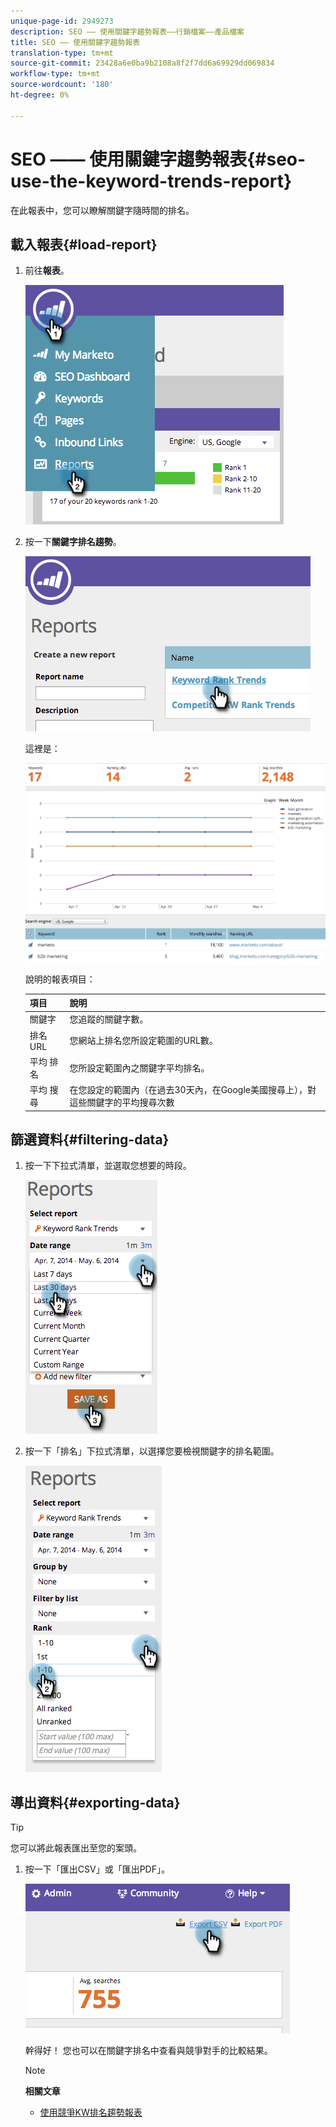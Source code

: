 ```yaml
---
unique-page-id: 2949273
description: SEO —— 使用關鍵字趨勢報表——行銷檔案——產品檔案
title: SEO —— 使用關鍵字趨勢報表
translation-type: tm+mt
source-git-commit: 23428a6e0ba9b2108a8f2f7dd6a69929dd069834
workflow-type: tm+mt
source-wordcount: '180'
ht-degree: 0%

---
```



# SEO —— 使用關鍵字趨勢報表{#seo-use-the-keyword-trends-report}

在此報表中，您可以瞭解關鍵字隨時間的排名。

## 載入報表{#load-report}

1. 前往&#x200B;**報表**。

   ![](assets/image2014-9-18-14-3a12-3a18.png)

1. 按一下&#x200B;**關鍵字排名趨勢**。

   ![](assets/image2014-9-18-14-3a13-3a14.png)

   這裡是：

   ![](assets/image2014-9-18-14-3a13-3a22.png)

   說明的報表項目：

   | 項目 | 說明 |
   |---|---|
   | 關鍵字 | 您追蹤的關鍵字數。 |
   | 排名URL | 您網站上排名您所設定範圍的URL數。 |
   | 平均 排名 | 您所設定範圍內之關鍵字平均排名。 |
   | 平均 搜尋 | 在您設定的範圍內（在過去30天內，在Google美國搜尋上），對這些關鍵字的平均搜尋次數 |

## 篩選資料{#filtering-data}

1. 按一下下拉式清單，並選取您想要的時段。

   ![](assets/image2014-9-18-14-3a13-3a40.png)

1. 按一下「排名」下拉式清單，以選擇您要檢視關鍵字的排名範圍。

   ![](assets/image2014-9-18-14-3a13-3a57.png)

## 導出資料{#exporting-data}

>[!TIP]
>
>您可以將此報表匯出至您的案頭。

1. 按一下「匯出CSV」或「匯出PDF」。

   ![](assets/image2014-9-18-14-3a14-3a46.png)

   幹得好！ 您也可以在關鍵字排名中查看與競爭對手的比較結果。

   >[!NOTE]
   >
   >**相關文章**
   >
   >    
   >    
   >    * [使用競爭KW排名趨勢報表](seo-use-the-competitor-kw-trends-report.md)


